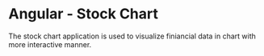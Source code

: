 # Angular - Stock Chart

The stock chart application is used to visualize finiancial data in chart with more interactive manner.